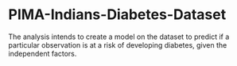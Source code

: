 # PIMA-Indians-Diabetes-Dataset
The analysis intends to create a model on the dataset to predict if a particular observation is at a risk of developing diabetes, given the independent factors.
